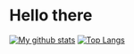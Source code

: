 # Hello there
[![My github stats](https://github-readme-stats.vercel.app/api?username=E-Almqvist)](https://github.com/anuraghazra/github-readme-stats) [![Top Langs](https://github-readme-stats.vercel.app/api/top-langs/?username=E-Almqvist&exclude_repo=dotfiles,dwm&layout=compact)](https://github.com/anuraghazra/github-readme-stats)
